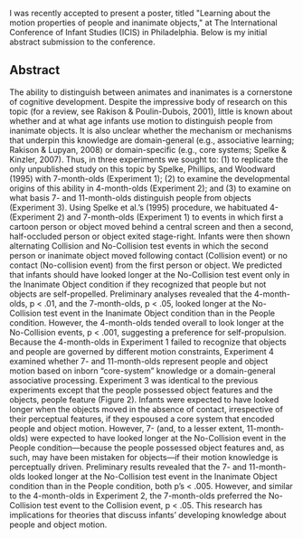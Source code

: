 I was recently accepted to present a poster, titled "Learning about the motion properties of people and inanimate objects," at The International Conference of Infant Studies (ICIS) in Philadelphia. Below is my initial abstract submission to the conference. 

<h2>Abstract</h2>

The ability to distinguish between animates and inanimates is a cornerstone of cognitive development. Despite the impressive body of research on this topic (for a review, see Rakison & Poulin-Dubois, 2001), little is known about whether and at what age infants use motion to distinguish people from inanimate objects. It is also unclear whether the mechanism or mechanisms that underpin this knowledge are domain-general (e.g., associative learning; Rakison & Lupyan, 2008) or domain-specific (e.g., core systems; Spelke & Kinzler, 2007). Thus, in three experiments we sought to: (1) to replicate the only unpublished study on this topic by Spelke, Phillips, and Woodward (1995) with 7-month-olds (Experiment 1); (2) to examine the developmental origins of this ability in 4-month-olds (Experiment 2); and (3) to examine on what basis 7- and 11-month-olds distinguish people from objects (Experiment 3).  Using Spelke et al.’s (1995) procedure, we habituated 4- (Experiment 2) and 7-month-olds (Experiment 1) to events in which first a cartoon person or object moved behind a central screen and then a second, half-occluded person or object exited stage-right. Infants were then shown alternating Collision and No-Collision test events in which the second person or inanimate object moved following contact (Collision event) or no contact (No-collision event) from the first person or object. We predicted that infants should have looked longer at the No-Collision test event only in the Inanimate Object condition if they recognized that people but not objects are self-propelled. Preliminary analyses revealed that the 4-month-olds, p < .01, and the 7-month-olds, p < .05, looked longer at the No-Collision test event in the Inanimate Object condition than in the People condition. However, the 4-month-olds tended overall to look longer at the No-Collision events, p < .001, suggesting a preference for self-propulsion. Because the 4-month-olds in Experiment 1 failed to recognize that objects and people are governed by different motion constraints, Experiment 4 examined whether 7- and 11-month-olds represent people and object motion based on inborn “core-system” knowledge or a domain-general associative processing. Experiment 3 was identical to the previous experiments except that the people possessed object features and the objects, people feature (Figure 2). Infants were expected to have looked longer when the objects moved in the absence of contact, irrespective of their perceptual features, if they espoused a core system that encoded people and object motion. However, 7- (and, to a lesser extent, 11-month-olds) were expected to have looked longer at the No-Collision event in the People condition—because the people possessed object features and, as such, may have been mistaken for objects—if their motion knowledge is perceptually driven.  Preliminary results revealed that the 7- and 11-month-olds looked longer at the No-Collision test event in the Inanimate Object condition than in the People condition, both p’s < .005. However, and similar to the 4-month-olds in Experiment 2, the 7-month-olds preferred the No-Collision test event to the Collision event, p < .05. This research has implications for theories that discuss infants’ developing knowledge about people and object motion.

